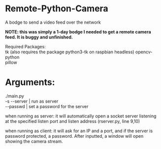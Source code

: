 # Remote-Python-Camera
A bodge to send a video feed over the network

<b>NOTE: this was simply a 1-day bodge I needed to get a remote camera feed. It is buggy and unfinished.</b>

Required Packages:  
tk  (also requires the package python3-tk on raspbian headless)
opencv-python  
pillow  

# Arguments:
./main.py  
  -s --server | run as server  
  --passwd    | set a password for the server  

when running as server:
it will automatically open a socket server listening at the specified listen port and listen address (rserver.py, line 9,10)

when running as client:
it will ask for an IP and a port, and if the server is password protected, a password. After inputted, a window will open showing the camera stream.
